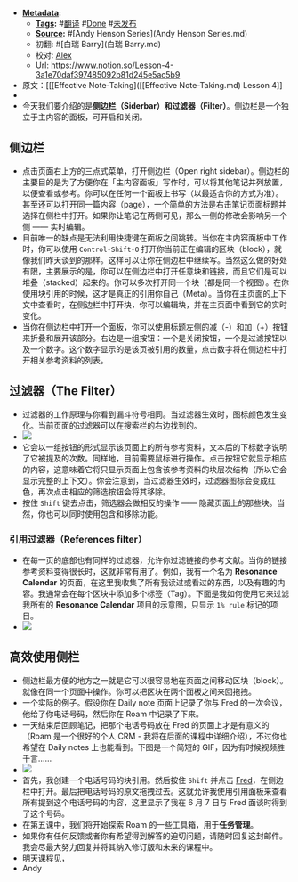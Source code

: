 - **[Metadata](Metadata.md):**
    - **[Tags](Tags.md):** #[翻译](翻译.md) #[Done](Done.md) #[未发布](未发布.md)
    - **[Source](Source.md):** #[Andy Henson Series](Andy Henson Series.md)
    - 初翻: #[白瑞 Barry](白瑞 Barry.md)
    - 校对: [Alex](Alex.md)
    - Url: https://www.notion.so/Lesson-4-3a1e70daf397485092b81d245e5ac5b9
- 原文：[[[Effective Note-Taking]([[Effective Note-Taking.md) Lesson 4]]
- 
- 今天我们要介绍的是**侧边栏（Siderbar）**和**过滤器（Filter）**。侧边栏是一个独立于主内容的面板，可开启和关闭。

## 侧边栏
- 点击页面右上方的三点式菜单，打开侧边栏（Open right sidebar）。侧边栏的主要目的是为了方便你在「主内容面板」写作时，可以将其他笔记并列放置，以便查看或参考。你可以在任何一个面板上书写（以最适合你的方式为准）。甚至还可以打开同一篇内容（page），一个简单的方法是右击笔记页面标题并选择在侧栏中打开。如果你让笔记在两侧可见，那么一侧的修改会影响另一个侧 —— 实时编辑。
- 目前唯一的缺点是无法利用快捷键在面板之间跳转。当你在主内容面板中工作时，你可以使用 `Control-Shift-O` 打开你当前正在编辑的区块（block），就像我们昨天谈到的那样。这样可以让你在侧边栏中继续写。当然这么做的好处有限，主要展示的是，你可以在侧边栏中打开任意块和链接，而且它们是可以堆叠（stacked）起来的。你可以多次打开同一个块（都是同一个视图）。在你使用块引用的时候，这才是真正的引用你自己（Meta）。当你在主页面的上下文中查看时，在侧边栏中打开块，你可以编辑块，并在主页面中看到它的实时变化。
- 当你在侧边栏中打开一个面板，你可以使用标题左侧的减（-）和加（+）按钮来折叠和展开该部分。右边是一组按钮：一个是关闭按钮，一个是过滤按钮以及一个数字。这个数字显示的是该页被引用的数量，点击数字将在侧边栏中打开相关参考资料的列表。

## 过滤器（The Filter）
- 过滤器的工作原理与你看到漏斗符号相同。当过滤器生效时，图标颜色发生变化。当前页面的过滤器可以在搜索栏的右边找到的。
- ![](https://firebasestorage.googleapis.com/v0/b/firescript-577a2.appspot.com/o/imgs%2Fapp%2Fvictor-wu%2FGw42w0M2BC.jpg?alt=media&token=832be27f-7888-432f-a4b3-4ad718ffeda2)
- 它会以一组按钮的形式显示该页面上的所有参考资料，文本后的下标数字说明了它被提及的次数。同样地，目前需要鼠标进行操作。点击按钮它就显示相应的内容，这意味着它将只显示页面上包含该参考资料的块层次结构（所以它会显示完整的上下文）。你会注意到，当过滤器生效时，过滤器图标会变成红色，再次点击相应的筛选按钮会将其移除。
- 按住 `Shift` 键去点击，筛选器会做相反的操作 —— 隐藏页面上的那些块。当然，你也可以同时使用包含和移除功能。

### 引用过滤器（References filter）
- 在每一页的底部也有同样的过滤器，允许你过滤链接的参考文献。当你的链接参考资料变得很长时，这就非常有用了。例如，我有一个名为 __Resonance Calendar__ 的页面，在这里我收集了所有我读过或看过的东西，以及有趣的内容。我通常会在每个区块中添加多个标签（Tag）。下面是我如何使用它来过滤我所有的 __Resonance Calendar__  项目的示意图，只显示 `1% rule` 标记的项目。
- ![](https://firebasestorage.googleapis.com/v0/b/firescript-577a2.appspot.com/o/imgs%2Fapp%2Fvictor-wu%2Fe-ZUan-m1_.jpg?alt=media&token=b1f23814-fc67-4044-9cfc-a60d4789d0d0)

## 高效使用侧栏
- 侧边栏最方便的地方之一就是它可以很容易地在页面之间移动区块（block）。就像在同一个页面中操作。你可以把区块在两个面板之间来回拖拽。
- 一个实际的例子。假设你在 Daily note 页面上记录了你与 Fred 的一次会议，他给了你电话号码，然后你在 Roam 中记录了下来。
- 一天结束后回顾笔记，把那个电话号码放在 Fred 的页面上才是有意义的（Roam 是一个很好的个人 CRM - 我将在后面的课程中详细介绍），不过你也希望在 Daily notes 上也能看到。下图是一个简短的 GIF，因为有时候视频胜千言……
- ![](https://firebasestorage.googleapis.com/v0/b/firescript-577a2.appspot.com/o/imgs%2Fapp%2Fvictor-wu%2F3WBzJsTRqD.gif?alt=media&token=6d63ea30-8ed5-477c-9ca3-75cd3d34ce43)
- 首先，我创建一个电话号码的块引用。然后按住 `Shift` 并点击 [Fred](Fred.md)，在侧边栏中打开。最后把电话号码的原文拖拽过去。这就允许我使用引用面板来查看所有提到这个电话号码的内容，这里显示了我在 6 月 7 日与 Fred 面谈时得到了这个号码。
- 在第五课中，我们将开始探索 Roam 的一些工具箱，用于**任务管理**。
- 如果你有任何反馈或者你有希望得到解答的迫切问题，请随时回复这封邮件。我会尽最大努力回复并将其纳入修订版和未来的课程中。
- 明天课程见，
- Andy

